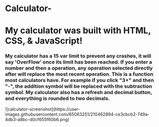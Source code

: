 # Calculator-
<h1>My calculator was built with HTML, CSS, & JavaScript!</h1>

<h3>My calculator has a 15 var limit to prevent any crashes, it will say 'OverFlow' once its limit has been reached. If you enter a number and then a operation, any operation selected directly after will replace the most recent operation. This is a function most calculators have. For example if you click "3+" and then "-", the addition symbol will be replaced with the subtraction symbol. My calculator also has a refresh and decimal button, and everything is rounded to two decimals. </h3>
![calculator-screenshot](https://user-images.githubusercontent.com/65063251/210462894-ce3cbcb2-749a-4db3-a8bc-d0cf655f60b6.png)
